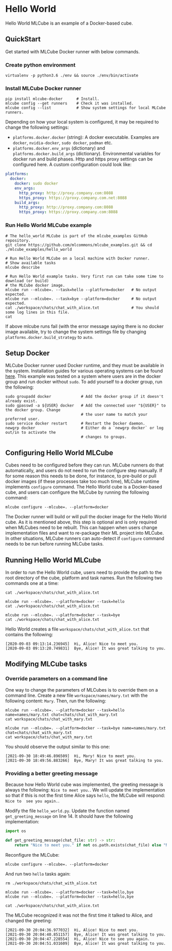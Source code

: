 # Hello World
Hello World MLCube is an example of a Docker-based cube.  


## QuickStart
Get started with MLCube Docker runner with below commands.   

### Create python environment
```
virtualenv -p python3.6 ./env && source ./env/bin/activate
```

### Install MLCube Docker runner
```
pip install mlcube-docker      # Install.
mlcube config --get runners    # Check it was installed.
mlcube config --list           # Show system settings for local MLCube runners.
```
Depending on how your local system is configured, it may be required to change the following settings:
- `platforms.docker.docker` (string): A docker executable. Examples are `docker`, `nvidia-docker`, `sudo docker`,
  `podman` etc.
- `platforms.docker.env_args` (dictionary) and `platforms.docker.build_args` (dictionary). Environmental variables
  for docker run and build phases. Http and https proxy settings can be configured here.
A custom configuration could look like:
```yaml
platforms:
  docker:
    docker: sudo docker
    env_args:
      http_proxy: http://proxy.company.com:8088
      https_proxy: https://proxy.company.com.net:8088
    build_args:
      http_proxy: http://proxy.company.com:8088
      https_proxy: https://proxy.company.com:8088
```

### Run Hello World MLCube example
```
# The hello_world MLCube is part of the mlcube_examples GitHub repository.
git clone https://github.com/mlcommons/mlcube_examples.git && cd ./mlcube_examples/hello_world

# Run Hello World MLCube on a local machine with Docker runner.
# Show available tasks
mlcube describe

# Run Hello World example tasks. Very first run can take some time to download (or build)
# the MLCube docker image.
mlcube run --mlcube=. --task=hello --platform=docker   # No output expected.
mlcube run --mlcube=. --task=bye --platform=docker     # No output expected.
cat ./workspace/chats/chat_with_alice.txt              # You should some log lines in this file.
cat 
```
If above mlcube runs fail (with the error message saying there is no docker image available, try to change the system
settings file by changing `platforms.docker.build_strategy` to `auto`.

## Setup Docker
MLCube Docker runner used Docker runtime, and they must be available in the system.
Installation guides for various operating systems can be found [here](https://docs.docker.com/engine/install/). This
example was tested on a system where users are in the docker group and run docker without `sudo`. To add yourself to a
docker group, run the following:
```
sudo groupadd docker             # Add the docker group if it doesn't already exist.
sudo gpasswd -a ${USER} docker   # Add the connected user "${USER}" to the docker group. Change 
                                 # the user name to match your preferred user.
sudo service docker restart      # Restart the Docker daemon.
newgrp docker                    # Either do a `newgrp docker` or log out/in to activate the 
                                 # changes to groups.
```

## Configuring Hello World MLCube
Cubes need to be configured before they can run. MLCube runners do that automatically, and users do not need to run
the configure step manually. If for some reason this needs to be done, for instance, to pre-build or pull docker images
(if these processes take too much time), MLCube runtime implements `configure` command. The Hello World cube is a 
Docker-based cube, and users can configure the MLCube by running the following command:
```
mlcube configure --mlcube=. --platform=docker
```
The Docker runner will build or will pull the docker image for the Hello World cube. As it is mentioned above, this step
is optional and is only required when MLCubes need to be rebuilt. This can happen when users change implementation files
and want to re-package their ML project into MLCube. In other situations, MLCube runners can auto-detect if `configure`
command needs to be run before running MLCube tasks.


## Running Hello World MLCube 
In order to run the Hello World cube, users need to provide the path to the root directory of the cube, platform
and task names. Run the following two commands one at a time:
```
cat ./workspace/chats/chat_with_alice.txt

mlcube run --mlcube=. --platform=docker --task=hello
cat ./workspace/chats/chat_with_alice.txt
 
mlcube run --mlcube=. --platform=docker --task=bye
cat ./workspace/chats/chat_with_alice.txt
```
Hello World creates a file `workspace/chats/chat_with_alice.txt` that contains the following:
```
[2020-09-03 09:13:14.236945]  Hi, Alice! Nice to meet you.
[2020-09-03 09:13:20.749831]  Bye, Alice! It was great talking to you.
```

 
## Modifying MLCube tasks


### Override parameters on a command line 
One way to change the parameters of MLCubes is to override them on a command line. Create a new file
`workspace/names/mary.txt` with the following content: `Mary`. Then, run the following:
```shell
mlcube run --mlcube=. --platform=docker --task=hello name=names/mary.txt chat=chats/chat_with_mary.txt
cat workspace/chats/chat_with_mary.txt

mlcube run --mlcube=. --platform=docker --task=bye name=names/mary.txt chat=chats/chat_with_mary.txt
cat workspace/chats/chat_with_mary.txt
```
You should observe the output similar to this one:
```shell
[2021-09-30 18:49:46.896509]  Hi, Mary! Nice to meet you.
[2021-09-30 18:49:56.883266]  Bye, Mary! It was great talking to you.
```


### Providing a better greeting message
Because how Hello World cube was implemented, the greeting message is always the following: `Nice to meet you.`. We will
update the implementation so that if this is not the first time Alice says `hello`, the  MLCube will respond: `Nice to 
see you again.`.

Modify the file `hello_world.py`. Update the function named `get_greeting_message` on line 14. It should have the
following implementation:
```python
import os

def get_greeting_message(chat_file: str) -> str:
    return "Nice to meet you." if not os.path.exists(chat_file) else "Nice to see you again."
```
Reconfigure the MLCube:
```
mlcube configure --mlcube=. --platform=docker
```
And run two `hello` tasks again:
```shell
rm ./workspace/chats/chat_with_alice.txt

mlcube run --mlcube=. --platform=docker --task=hello,bye
mlcube run --mlcube=. --platform=docker --task=hello,bye

cat ./workspace/chats/chat_with_alice.txt
```
The MLCube recognized it was not the first time it talked to Alice, and changed the greeting:
```
[2021-09-30 20:04:36.977032]  Hi, Alice! Nice to meet you.
[2021-09-30 20:04:40.851157]  Bye, Alice! It was great talking to you.
[2021-09-30 20:04:47.228554]  Hi, Alice! Nice to see you again.
[2021-09-30 20:04:51.031609]  Bye, Alice! It was great talking to you.
```
